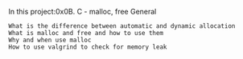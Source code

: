 In this project:0x0B. C - malloc, free
General

    What is the difference between automatic and dynamic allocation
    What is malloc and free and how to use them
    Why and when use malloc
    How to use valgrind to check for memory leak

